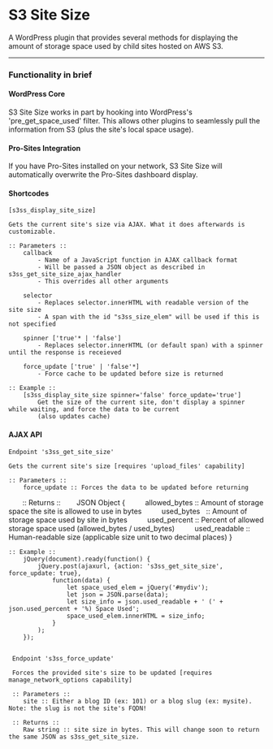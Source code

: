 # S3 Site Size

A WordPress plugin that provides several methods for displaying the amount of storage space used by child sites hosted on AWS S3.


----
### Functionality in brief  


#### WordPress Core  

S3 Site Size works in part by hooking into WordPress's 'pre_get_space_used' filter. This allows other plugins to seamlessly pull the information from S3 (plus the site's local space usage).
    

#### Pro-Sites Integration  

If you have Pro-Sites installed on your network, S3 Site Size will automatically overwrite the Pro-Sites dashboard display.


#### Shortcodes  

    [s3ss_display_site_size]  
    
    Gets the current site's size via AJAX. What it does afterwards is customizable.
  
    :: Parameters ::  
        callback  
            - Name of a JavaScript function in AJAX callback format
            - Will be passed a JSON object as described in s3ss_get_site_size_ajax_handler
            - This overrides all other arguments
     
        selector  
            - Replaces selector.innerHTML with readable version of the site size
            - A span with the id "s3ss_size_elem" will be used if this is not specified
     
        spinner ['true'* | 'false']  
            - Replaces selector.innerHTML (or default span) with a spinner until the response is receieved
     
        force_update ['true' | 'false'*]  
            - Force cache to be updated before size is returned
    
    :: Example ::
        [s3ss_display_site_size spinner='false' force_update='true']  
            Get the size of the current site, don't display a spinner while waiting, and force the data to be current
            (also updates cache)
            
            
#### AJAX API

    Endpoint 's3ss_get_site_size'
    
    Gets the current site's size [requires 'upload_files' capability]
    
    :: Parameters ::
        force_update :: Forces the data to be updated before returning
    
    :: Returns ::
        JSON Object {
          allowed_bytes :: Amount of storage space the site is allowed to use in bytes
          used_bytes    :: Amount of storage space used by site in bytes
          used_percent  :: Percent of allowed storage space used (allowed_bytes / used_bytes)
          used_readable :: Human-readable size (applicable size unit to two decimal places)
        }
    
    :: Example ::
        jQuery(document).ready(function() {
            jQuery.post(ajaxurl, {action: 's3ss_get_site_size', force_update: true},
                function(data) {
                    let space_used_elem = jQuery('#mydiv');
                    let json = JSON.parse(data);
                    let size_info = json.used_readable + ' (' + json.used_percent + '%) Space Used'; 
                    space_used_elem.innerHTML = size_info;
                }
            );
        });
        
        
     Endpoint 's3ss_force_update'
     
     Forces the provided site's size to be updated [requires manage_network_options capability]
     
     :: Parameters ::
        site :: Either a blog ID (ex: 101) or a blog slug (ex: mysite). Note: the slug is not the site's FQDN!
        
     :: Returns ::
        Raw string :: site size in bytes. This will change soon to return the same JSON as s3ss_get_site_size.
